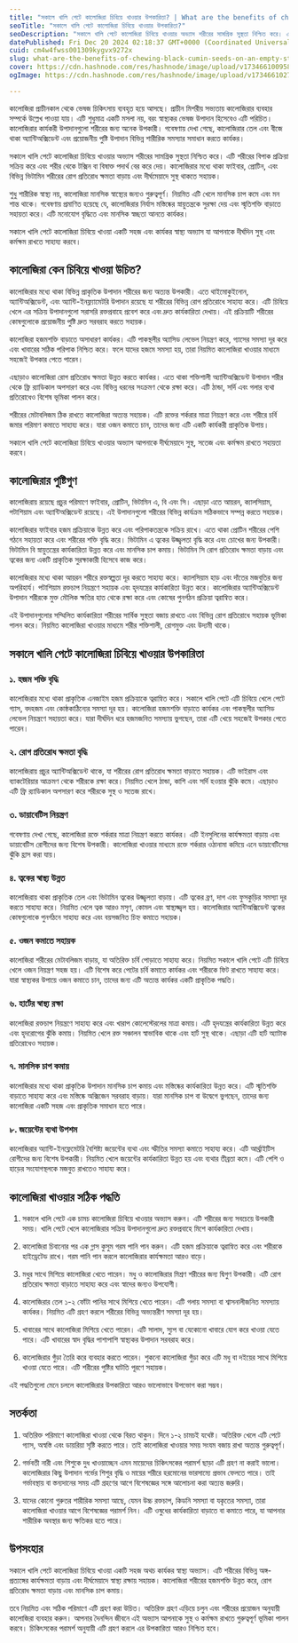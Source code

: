 ```yaml
---
title: "সকালে খালি পেটে কালোজিরা চিবিয়ে খাওয়ার উপকারিতা? | What are the benefits of chewing black cumin seeds on an empty stomach in the morning?"
seoTitle: "সকালে খালি পেটে কালোজিরা চিবিয়ে খাওয়ার উপকারিতা?"
seoDescription: "সকালে খালি পেটে কালোজিরা চিবিয়ে খাওয়ার অভ্যাস শরীরের সামগ্রিক সুস্থতা নিশ্চিত করে। এটি শরীরের বিপাক প্রক্রিয়া সক্রিয় করে এবং শরীর থেকে টক্সিন বা বিষাক্ত"
datePublished: Fri Dec 20 2024 02:18:37 GMT+0000 (Coordinated Universal Time)
cuid: cm4w4fwss001309kygvx9272x
slug: what-are-the-benefits-of-chewing-black-cumin-seeds-on-an-empty-stomach-in-the-morning
cover: https://cdn.hashnode.com/res/hashnode/image/upload/v1734661009588/ba5b6fe3-2630-44b2-8259-f78800f7555e.webp
ogImage: https://cdn.hashnode.com/res/hashnode/image/upload/v1734661027171/431e29b9-7971-436d-8cc7-baa9bdd4b7f7.webp

---
```


কালোজিরা প্রাচীনকাল থেকে ভেষজ চিকিৎসায় ব্যবহৃত হয়ে আসছে। প্রাচীন মিশরীয় সভ্যতায় কালোজিরার ব্যবহার সম্পর্কে উল্লেখ পাওয়া যায়। এটি শুধুমাত্র একটি মসলা নয়, বরং স্বাস্থ্যকর ভেষজ উপাদান হিসেবেও এটি পরিচিত। কালোজিরার কার্যকরী উপাদানগুলো শরীরের জন্য অনেক উপকারী। গবেষণায় দেখা গেছে, কালোজিরার তেল এবং বীজে থাকা অ্যান্টিঅক্সিডেন্ট এবং প্রয়োজনীয় পুষ্টি উপাদান বিভিন্ন শারীরিক সমস্যার সমাধান করতে কার্যকর।

সকালে খালি পেটে কালোজিরা চিবিয়ে খাওয়ার অভ্যাস শরীরের সামগ্রিক সুস্থতা নিশ্চিত করে। এটি শরীরের বিপাক প্রক্রিয়া সক্রিয় করে এবং শরীর থেকে টক্সিন বা বিষাক্ত পদার্থ বের করে দেয়। কালোজিরার মধ্যে থাকা ফাইবার, প্রোটিন, এবং বিভিন্ন ভিটামিন শরীরের রোগ প্রতিরোধ ক্ষমতা বাড়ায় এবং দীর্ঘমেয়াদে সুস্থ থাকতে সহায়ক।

শুধু শারীরিক স্বাস্থ্য নয়, কালোজিরা মানসিক স্বাস্থ্যের জন্যও গুরুত্বপূর্ণ। নিয়মিত এটি খেলে মানসিক চাপ কমে এবং মন শান্ত থাকে। গবেষণায় প্রমাণিত হয়েছে যে, কালোজিরার নির্যাস মস্তিষ্কের স্নায়ুতন্ত্রকে সুরক্ষা দেয় এবং স্মৃতিশক্তি বাড়াতে সহায়তা করে। এটি মনোযোগ বৃদ্ধিতে এবং মানসিক স্বচ্ছতা আনতে কার্যকর।

সকালে খালি পেটে কালোজিরা চিবিয়ে খাওয়া একটি সহজ এবং কার্যকর স্বাস্থ্য অভ্যাস যা আপনাকে দীর্ঘদিন সুস্থ এবং কর্মক্ষম রাখতে সাহায্য করবে।

## কালোজিরা কেন চিবিয়ে খাওয়া উচিত?

কালোজিরার মধ্যে থাকা বিভিন্ন প্রাকৃতিক উপাদান শরীরের জন্য অত্যন্ত উপকারী। এতে থাইমোকুইনোন, অ্যান্টিঅক্সিডেন্ট, এবং অ্যান্টি-ইনফ্ল্যামেটরি উপাদান রয়েছে যা শরীরের বিভিন্ন রোগ প্রতিরোধে সাহায্য করে। এটি চিবিয়ে খেলে এর সক্রিয় উপাদানগুলো সরাসরি রক্তপ্রবাহে প্রবেশ করে এবং দ্রুত কার্যকারিতা দেখায়। এই প্রক্রিয়াটি শরীরের কোষগুলোকে প্রয়োজনীয় পুষ্টি দ্রুত সরবরাহ করতে সহায়ক।

কালোজিরা হজমশক্তি বাড়াতে অসাধারণ কার্যকর। এটি পাকস্থলীর অ্যাসিড লেভেল নিয়ন্ত্রণ করে, গ্যাসের সমস্যা দূর করে এবং খাবারের সঠিক পরিপাক নিশ্চিত করে। ফলে যাদের হজমে সমস্যা হয়, তারা নিয়মিত কালোজিরা খাওয়ার মাধ্যমে সহজেই উপকার পেতে পারেন।

এছাড়াও কালোজিরা রোগ প্রতিরোধ ক্ষমতা উন্নত করতে কার্যকর। এতে থাকা শক্তিশালী অ্যান্টিঅক্সিডেন্ট উপাদান শরীর থেকে ফ্রি র‍্যাডিকাল অপসারণ করে এবং বিভিন্ন ধরনের সংক্রমণ থেকে রক্ষা করে। এটি ঠান্ডা, সর্দি এবং গলার ব্যথা প্রতিরোধেও বিশেষ ভূমিকা পালন করে।

শরীরের মেটাবলিজম ঠিক রাখতে কালোজিরা অত্যন্ত সহায়ক। এটি রক্তের শর্করার মাত্রা নিয়ন্ত্রণ করে এবং শরীরে চর্বি জমার পরিমাণ কমাতে সাহায্য করে। যারা ওজন কমাতে চান, তাদের জন্য এটি একটি কার্যকরী প্রাকৃতিক উপায়।

সকালে খালি পেটে কালোজিরা চিবিয়ে খাওয়ার অভ্যাস আপনাকে দীর্ঘমেয়াদে সুস্থ, সতেজ এবং কর্মক্ষম রাখতে সহায়তা করবে।

## কালোজিরার পুষ্টিগুণ

কালোজিরায় রয়েছে প্রচুর পরিমাণে ফাইবার, প্রোটিন, ভিটামিন এ, বি এবং সি। এছাড়া এতে আয়রন, ক্যালসিয়াম, পটাশিয়াম এবং অ্যান্টিঅক্সিডেন্ট রয়েছে। এই উপাদানগুলো শরীরের বিভিন্ন কার্যক্রম সঠিকভাবে সম্পন্ন করতে সহায়ক।

কালোজিরার ফাইবার হজম প্রক্রিয়াকে উন্নত করে এবং পরিপাকতন্ত্রকে সক্রিয় রাখে। এতে থাকা প্রোটিন শরীরের পেশি গঠনে সহায়তা করে এবং শরীরের শক্তি বৃদ্ধি করে। ভিটামিন এ ত্বকের উজ্জ্বলতা বৃদ্ধি করে এবং চোখের জন্য উপকারী। ভিটামিন বি স্নায়ুতন্ত্রের কার্যকারিতা উন্নত করে এবং মানসিক চাপ কমায়। ভিটামিন সি রোগ প্রতিরোধ ক্ষমতা বাড়ায় এবং ত্বকের জন্য একটি প্রাকৃতিক সুরক্ষাকারী হিসেবে কাজ করে।

কালোজিরার মধ্যে থাকা আয়রন শরীরে রক্তস্বল্পতা দূর করতে সাহায্য করে। ক্যালসিয়াম হাড় এবং দাঁতের মজবুতির জন্য অপরিহার্য। পটাশিয়াম রক্তচাপ নিয়ন্ত্রণে সহায়ক এবং হৃদযন্ত্রের কার্যকারিতা উন্নত করে। কালোজিরার অ্যান্টিঅক্সিডেন্ট উপাদান শরীরকে মুক্ত মৌলিক ক্ষতির হাত থেকে রক্ষা করে এবং কোষের পুনর্গঠন প্রক্রিয়া ত্বরান্বিত করে।

এই উপাদানগুলোর সম্মিলিত কার্যকারিতা শরীরের সার্বিক সুস্থতা বজায় রাখতে এবং বিভিন্ন রোগ প্রতিরোধে সহায়ক ভূমিকা পালন করে। নিয়মিত কালোজিরা খাওয়ার মাধ্যমে শরীর শক্তিশালী, রোগমুক্ত এবং উদ্যমী থাকে।

## সকালে খালি পেটে কালোজিরা চিবিয়ে খাওয়ার উপকারিতা

### ১. হজম শক্তি বৃদ্ধি

কালোজিরার মধ্যে থাকা প্রাকৃতিক এনজাইম হজম প্রক্রিয়াকে ত্বরান্বিত করে। সকালে খালি পেটে এটি চিবিয়ে খেলে পেটে গ্যাস, বদহজম এবং কোষ্ঠকাঠিন্যের সমস্যা দূর হয়। কালোজিরা হজমশক্তি বাড়াতে কার্যকর এবং পাকস্থলীর অ্যাসিড লেভেল নিয়ন্ত্রণে সহায়তা করে। যারা দীর্ঘদিন ধরে হজমজনিত সমস্যায় ভুগছেন, তারা এটি খেয়ে সহজেই উপকার পেতে পারেন।

### ২. রোগ প্রতিরোধ ক্ষমতা বৃদ্ধি

কালোজিরায় প্রচুর অ্যান্টিঅক্সিডেন্ট থাকে, যা শরীরের রোগ প্রতিরোধ ক্ষমতা বাড়াতে সহায়ক। এটি ভাইরাস এবং ব্যাকটেরিয়ার আক্রমণ থেকে শরীরকে রক্ষা করে। নিয়মিত খেলে ঠান্ডা, কাশি এবং সর্দি হওয়ার ঝুঁকি কমে। এছাড়াও এটি ফ্রি র‍্যাডিকাল অপসারণ করে শরীরকে সুস্থ ও সতেজ রাখে।

### ৩. ডায়াবেটিস নিয়ন্ত্রণ

গবেষণায় দেখা গেছে, কালোজিরা রক্তে শর্করার মাত্রা নিয়ন্ত্রণ করতে কার্যকর। এটি ইনসুলিনের কার্যক্ষমতা বাড়ায় এবং ডায়াবেটিস রোগীদের জন্য বিশেষ উপকারী। কালোজিরা খাওয়ার মাধ্যমে রক্তে শর্করার ওঠানামা কমিয়ে এনে ডায়াবেটিসের ঝুঁকি হ্রাস করা যায়।

### ৪. ত্বকের স্বাস্থ্য উন্নত

কালোজিরায় থাকা প্রাকৃতিক তেল এবং ভিটামিন ত্বকের উজ্জ্বলতা বাড়ায়। এটি ত্বকের ব্রণ, দাগ এবং ফুসকুড়ির সমস্যা দূর করতে সাহায্য করে। নিয়মিত খেলে ত্বক আরও মসৃণ, কোমল এবং স্বাস্থ্যজ্জ্বল হয়। কালোজিরার অ্যান্টিঅক্সিডেন্ট ত্বকের কোষগুলোকে পুনর্গঠনে সাহায্য করে এবং বয়সজনিত চিহ্ন কমাতে সহায়ক।

### ৫. ওজন কমাতে সহায়ক

কালোজিরা শরীরের মেটাবলিজম বাড়ায়, যা অতিরিক্ত চর্বি পোড়াতে সাহায্য করে। নিয়মিত সকালে খালি পেটে এটি চিবিয়ে খেলে ওজন নিয়ন্ত্রণ সহজ হয়। এটি বিশেষ করে পেটের চর্বি কমাতে কার্যকর এবং শরীরকে ফিট রাখতে সাহায্য করে। যারা স্বাস্থ্যকর উপায়ে ওজন কমাতে চান, তাদের জন্য এটি অত্যন্ত কার্যকর একটি প্রাকৃতিক পদ্ধতি।

### ৬. হার্টের স্বাস্থ্য রক্ষা

কালোজিরা রক্তচাপ নিয়ন্ত্রণে সাহায্য করে এবং খারাপ কোলেস্টেরলের মাত্রা কমায়। এটি হৃদযন্ত্রের কার্যকারিতা উন্নত করে এবং হৃদরোগের ঝুঁকি কমায়। নিয়মিত খেলে রক্ত সঞ্চালন স্বাভাবিক থাকে এবং হার্ট সুস্থ থাকে। এছাড়া এটি হার্ট অ্যাটাক প্রতিরোধেও সহায়ক।

### ৭. মানসিক চাপ কমায়

কালোজিরার মধ্যে থাকা প্রাকৃতিক উপাদান মানসিক চাপ কমায় এবং মস্তিষ্কের কার্যকারিতা উন্নত করে। এটি স্মৃতিশক্তি বাড়াতে সাহায্য করে এবং মস্তিষ্কে অক্সিজেন সরবরাহ বাড়ায়। যারা মানসিক চাপ বা উদ্বেগে ভুগছেন, তাদের জন্য কালোজিরা একটি সহজ এবং প্রাকৃতিক সমাধান হতে পারে।

### ৮. জয়েন্টের ব্যথা উপশম

কালোজিরার অ্যান্টি-ইনফ্লেমেটরি বৈশিষ্ট্য জয়েন্টের ব্যথা এবং স্ফীতির সমস্যা কমাতে সাহায্য করে। এটি আর্থ্রাইটিস রোগীদের জন্য বিশেষ উপকারী। নিয়মিত খেলে জয়েন্টের কার্যকারিতা উন্নত হয় এবং ব্যথার তীব্রতা কমে। এটি পেশি ও হাড়ের সংযোগস্থলকে মজবুত রাখতেও সাহায্য করে।

## কালোজিরা খাওয়ার সঠিক পদ্ধতি

1. সকালে খালি পেটে এক চামচ কালোজিরা চিবিয়ে খাওয়ার অভ্যাস করুন। এটি শরীরের জন্য সবচেয়ে উপকারী সময়। খালি পেটে খেলে কালোজিরার সক্রিয় উপাদানগুলো দ্রুত রক্তপ্রবাহে মিশে কার্যকারিতা দেখায়।
    
2. কালোজিরা চিবানোর পর এক গ্লাস কুসুম গরম পানি পান করুন। এটি হজম প্রক্রিয়াকে ত্বরান্বিত করে এবং শরীরকে হাইড্রেটেড রাখে। গরম পানি পান করলে কালোজিরার কার্যক্ষমতা আরও বাড়ে।
    
3. মধুর সাথে মিশিয়ে কালোজিরা খেতে পারেন। মধু ও কালোজিরার মিশ্রণ শরীরের জন্য দ্বিগুণ উপকারী। এটি রোগ প্রতিরোধ ক্ষমতা বাড়াতে সাহায্য করে এবং স্বাদের জন্যও উপযোগী।
    
4. কালোজিরার তেল ১-২ ফোঁটা পানির সাথে মিশিয়ে খেতে পারেন। এটি গলায় সমস্যা বা শ্বাসনালীজনিত সমস্যায় কার্যকর। নিয়মিত এটি গ্রহণ করলে শরীরের বিভিন্ন অভ্যন্তরীণ সমস্যা দূর হয়।
    
5. খাবারের সাথে কালোজিরা মিশিয়ে খেতে পারেন। এটি সালাদ, স্যুপ বা যেকোনো খাবারে যোগ করে খাওয়া যেতে পারে। এটি খাবারের স্বাদ বৃদ্ধির পাশাপাশি স্বাস্থ্যকর উপাদান সরবরাহ করে।
    
6. কালোজিরার গুঁড়া তৈরি করে ব্যবহার করতে পারেন। শুকনো কালোজিরা গুঁড়া করে এটি মধু বা দইয়ের সাথে মিশিয়ে খাওয়া যেতে পারে। এটি শরীরের পুষ্টির ঘাটতি পূরণে সহায়ক।
    

এই পদ্ধতিগুলো মেনে চললে কালোজিরার উপকারিতা আরও ভালোভাবে উপভোগ করা সম্ভব।

## সতর্কতা

1. অতিরিক্ত পরিমাণে কালোজিরা খাওয়া থেকে বিরত থাকুন। দিনে ১-২ চামচই যথেষ্ট। অতিরিক্ত খেলে এটি পেটে গ্যাস, অস্বস্তি এবং ডায়রিয়া সৃষ্টি করতে পারে। তাই কালোজিরা খাওয়ার সময় সংযম বজায় রাখা অত্যন্ত গুরুত্বপূর্ণ।
    
2. গর্ভবতী নারী এবং শিশুকে দুধ খাওয়াচ্ছেন এমন মায়েদের চিকিৎসকের পরামর্শ ছাড়া এটি গ্রহণ না করাই ভালো। কালোজিরার কিছু উপাদান গর্ভের শিশুর বৃদ্ধি ও মায়ের শরীরে হরমোনের ভারসাম্যে প্রভাব ফেলতে পারে। তাই গর্ভাবস্থায় বা স্তন্যদানের সময় এটি গ্রহণের আগে বিশেষজ্ঞের সঙ্গে আলোচনা করা অত্যন্ত জরুরি।
    
3. যাদের কোনো গুরুতর শারীরিক সমস্যা আছে, যেমন উচ্চ রক্তচাপ, কিডনি সমস্যা বা যকৃতের সমস্যা, তারা কালোজিরা খাওয়ার আগে বিশেষজ্ঞের পরামর্শ নিন। এটি ওষুধের কার্যকারিতা বাড়াতে বা কমাতে পারে, যা আপনার শারীরিক অবস্থার জন্য ক্ষতিকর হতে পারে।
    

## উপসংহার

সকালে খালি পেটে কালোজিরা চিবিয়ে খাওয়া একটি সহজ অথচ কার্যকর স্বাস্থ্য অভ্যাস। এটি শরীরের বিভিন্ন অঙ্গ-প্রত্যঙ্গের কার্যক্ষমতা বাড়ায় এবং দীর্ঘমেয়াদে স্বাস্থ্য রক্ষায় সহায়ক। কালোজিরা শরীরের হজমশক্তি উন্নত করে, রোগ প্রতিরোধ ক্ষমতা বাড়ায় এবং মানসিক চাপ কমায়।

তবে নিয়মিত এবং সঠিক পরিমাণে এটি গ্রহণ করা উচিত। অতিরিক্ত গ্রহণ এড়িয়ে চলুন এবং শরীরের প্রয়োজন অনুযায়ী কালোজিরা ব্যবহার করুন। আপনার দৈনন্দিন জীবনে এই অভ্যাস আপনাকে সুস্থ ও কর্মক্ষম রাখতে গুরুত্বপূর্ণ ভূমিকা পালন করবে। চিকিৎসকের পরামর্শ অনুযায়ী এটি গ্রহণ করলে এর উপকারিতা আরও নিশ্চিত হবে।